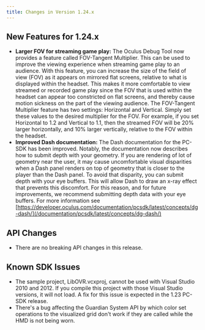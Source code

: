 ```yaml
---
title: Changes in Version 1.24.x
---
```

## New Features for 1.24.x

* **Larger FOV for streaming game play:** The Oculus Debug Tool now provides a feature called FOV-Tangent Multiplier. This can be used to improve the viewing experience when streaming game play to an audience. With this feature, you can increase the size of the field of view (FOV) as it appears on mirrored flat screens, relative to what is displayed within the headset. This makes it more comfortable to view streamed or recorded game play since the FOV that is used within the headset can appear too constricted on flat screens, and thereby cause motion sickness on the part of the viewing audience. The FOV-Tangent Multiplier feature has two settings: Horizontal and Vertical. Simply set these values to the desired multiplier for the FOV. For example, if you set Horizontal to 1.2 and Vertical to 1.1, then the streamed FOV will be 20% larger horizontally, and 10% larger vertically, relative to the FOV within the headset. 
* **Improved Dash documentation:** The Dash documentation for the PC-SDK has been improved. Notably, the documentation now describes how to submit depth with your geometry. If you are rendering of lot of geometry near the user, it may cause uncomfortable visual disparities when a Dash panel renders on top of geometry that is closer to the player than the Dash panel. To avoid that disparity, you can submit depth with your eye buffers. This will allow Dash to draw an x-ray effect that prevents this discomfort. For this reason, and for future improvements, we recommend submitting depth data with your eye buffers. For more information see [https://developer.oculus.com/documentation/pcsdk/latest/concepts/dg-dash/](/documentation/pcsdk/latest/concepts/dg-dash/)
## API Changes

* There are no breaking API changes in this release.
## Known SDK Issues

* The sample project, LibOVR.vcxproj, cannot be used with Visual Studio 2010 and 2012. If you compile this project with those Visual Studio versions, it will not load. A fix for this issue is expected in the 1.23 PC-SDK release. 
* There's a bug affecting the Guardian System API by which color set operations to the visualized grid don't work if they are called while the HMD is not being worn.
